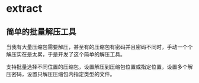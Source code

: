 # extract

## 简单的批量解压工具

当我有大量压缩包需要解压，甚至有的压缩包有密码并且密码不同时，手动一个个解压实在是太累，于是开发了这个简单的解压工具。

支持批量选择不同位置的压缩包，设置解压到压缩包位置或指定位置，设置多个解压密码，设置只解压压缩包内指定类型的文件。
